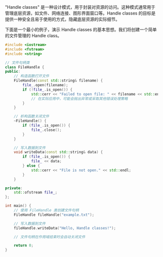  
"Handle classes" 是一种设计模式，用于封装对资源的访问。这种模式通常用于管理底层资源，如文件、网络连接、图形界面窗口等。Handle classes 的目标是提供一种安全且易于使用的方式，隐藏底层资源的实际细节。

下面是一个最小的例子，演示 Handle classes 的基本思想。我们将创建一个简单的文件管理的 Handle class。

```c++
#include <iostream>
#include <fstream>
#include <string>

// 文件句柄类
class FileHandle {
public:
    // 构造函数打开文件
    FileHandle(const std::string& filename) {
        file_.open(filename);
        if (!file_.is_open()) {
            std::cerr << "Failed to open file: " << filename << std::endl;
            // 在实际应用中，可能会抛出异常或采取其他错误处理策略
        }
    }

    // 析构函数关闭文件
    ~FileHandle() {
        if (file_.is_open()) {
            file_.close();
        }
    }

    // 写入数据到文件
    void writeData(const std::string& data) {
        if (file_.is_open()) {
            file_ << data;
        } else {
            std::cerr << "File is not open." << std::endl;
        }
    }

private:
    std::ofstream file_;
};

int main() {
    // 使用 FileHandle 类创建文件句柄
    FileHandle fileHandle("example.txt");

    // 写入数据到文件
    fileHandle.writeData("Hello, Handle classes!");

    // 文件句柄在作用域结束时会自动关闭文件

    return 0;
}

```